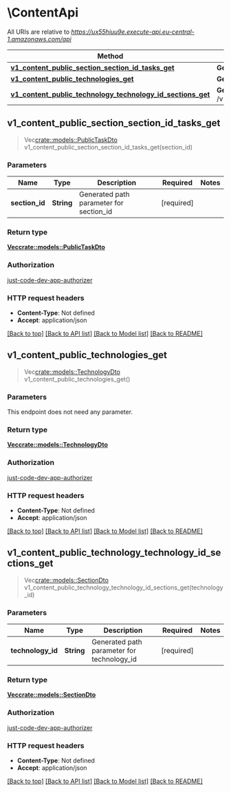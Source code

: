 # \ContentApi

All URIs are relative to *https://ux55hiuu9e.execute-api.eu-central-1.amazonaws.com/api*

Method | HTTP request | Description
------------- | ------------- | -------------
[**v1_content_public_section_section_id_tasks_get**](ContentApi.md#v1_content_public_section_section_id_tasks_get) | **Get** /v1/content/public/section/{section_id}/tasks | 
[**v1_content_public_technologies_get**](ContentApi.md#v1_content_public_technologies_get) | **Get** /v1/content/public/technologies | 
[**v1_content_public_technology_technology_id_sections_get**](ContentApi.md#v1_content_public_technology_technology_id_sections_get) | **Get** /v1/content/public/technology/{technology_id}/sections | 



## v1_content_public_section_section_id_tasks_get

> Vec<crate::models::PublicTaskDto> v1_content_public_section_section_id_tasks_get(section_id)


### Parameters


Name | Type | Description  | Required | Notes
------------- | ------------- | ------------- | ------------- | -------------
**section_id** | **String** | Generated path parameter for section_id | [required] |

### Return type

[**Vec<crate::models::PublicTaskDto>**](PublicTaskDto.md)

### Authorization

[just-code-dev-app-authorizer](../README.md#just-code-dev-app-authorizer)

### HTTP request headers

- **Content-Type**: Not defined
- **Accept**: application/json

[[Back to top]](#) [[Back to API list]](../README.md#documentation-for-api-endpoints) [[Back to Model list]](../README.md#documentation-for-models) [[Back to README]](../README.md)


## v1_content_public_technologies_get

> Vec<crate::models::TechnologyDto> v1_content_public_technologies_get()


### Parameters

This endpoint does not need any parameter.

### Return type

[**Vec<crate::models::TechnologyDto>**](TechnologyDto.md)

### Authorization

[just-code-dev-app-authorizer](../README.md#just-code-dev-app-authorizer)

### HTTP request headers

- **Content-Type**: Not defined
- **Accept**: application/json

[[Back to top]](#) [[Back to API list]](../README.md#documentation-for-api-endpoints) [[Back to Model list]](../README.md#documentation-for-models) [[Back to README]](../README.md)


## v1_content_public_technology_technology_id_sections_get

> Vec<crate::models::SectionDto> v1_content_public_technology_technology_id_sections_get(technology_id)


### Parameters


Name | Type | Description  | Required | Notes
------------- | ------------- | ------------- | ------------- | -------------
**technology_id** | **String** | Generated path parameter for technology_id | [required] |

### Return type

[**Vec<crate::models::SectionDto>**](SectionDto.md)

### Authorization

[just-code-dev-app-authorizer](../README.md#just-code-dev-app-authorizer)

### HTTP request headers

- **Content-Type**: Not defined
- **Accept**: application/json

[[Back to top]](#) [[Back to API list]](../README.md#documentation-for-api-endpoints) [[Back to Model list]](../README.md#documentation-for-models) [[Back to README]](../README.md)

